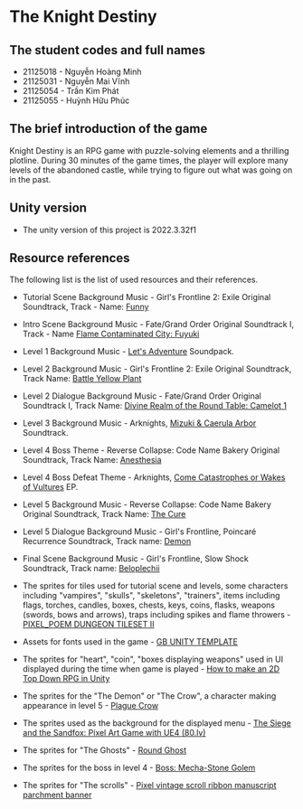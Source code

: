 # The Knight Destiny

## The student codes and full names

- 21125018 - Nguyễn Hoàng Minh
- 21125031 - Nguyễn Mai Vĩnh
- 21125054 - Trần Kim Phát
- 21125055 - Huỳnh Hữu Phúc

## The brief introduction of the game

Knight Destiny is an RPG game with puzzle-solving elements and a thrilling plotline. During 30 minutes of the game times, the player will explore many levels of the abandoned castle, while trying to figure out what was going on in the past.

## Unity version

- The unity version of this project is 2022.3.32f1

## Resource references

The following list is the list of used resources and their references.

- Tutorial Scene Background Music - Girl's Frontline 2: Exile Original Soundtrack, Track - Name: [Funny](https://www.youtube.com/watch?v=wNqLuZyHImk&list=PL6N1UyX9iZqsOczU6QhCHEqNEVfyOg31K&index=21&t=92s)

- Intro Scene Background Music - Fate/Grand Order Original Soundtrack I, Track - Name [Flame Contaminated City: Fuyuki](https://www.youtube.com/watch?v=pJvSaxBYOkw&list=PLdR7m7PFLzQ7Yb6xmmuqEl6FjWTcwhlh_&index=8)

- Level 1 Background Music - [Let's Adventure](https://sonatina.itch.io/letsadventure) Soundpack.

- Level 2 Background Music - Girl's Frontline 2: Exile Original Soundtrack, Track Name: [Battle Yellow Plant](https://drive.google.com/file/d/1PdYowzprWjhu8CNn8wq2VuzXQ3etClhC/view?usp=drive_link)

- Level 2 Dialogue Background Music - Fate/Grand Order Original Soundtrack I, Track Name: [Divine Realm of the Round Table: Camelot 1](https://www.youtube.com/watch?v=ijKzGiqfHek&list=PLdR7m7PFLzQ7Yb6xmmuqEl6FjWTcwhlh_&index=29)

- Level 3 Background Music - Arknights, [Mizuki & Caerula Arbor](https://open.spotify.com/track/10rMOYHGaVUGdQkP79IyoE?si=f9c3c13d812d4f6c) Soundtrack. 

- Level 4 Boss Theme - Reverse Collapse: Code Name Bakery Original Soundtrack, Track Name: [Anesthesia](https://www.youtube.com/watch?v=5aFyLgukyQM&list=PL3RoMYUaU7-YydtOLT8bliUalF8XlK6XT&index=46)

- Level 4 Boss Defeat Theme - Arknights, [Come Catastrophes or Wakes of Vultures](https://www.youtube.com/watch?v=M18fZDGaL3g&list=PLih_zMjUgynEbeSEAVt2NjtVPQT9xYkOV&index=27) EP.

- Level 5 Background Music - Reverse Collapse: Code Name Bakery Original Soundtrack, Track Name: [The Cure](https://www.youtube.com/watch?v=nmPqcm4JYB4&list=PL3RoMYUaU7-YydtOLT8bliUalF8XlK6XT&index=60)

- Level 5 Dialogue Background Music - Girl's Frontline, Poincaré Recurrence Soundtrack, Track name: [Demon](https://www.youtube.com/watch?v=f01I5QkDX90)

- Final Scene Background Music - Girl's Frontline, Slow Shock Soundtrack, Track name: [Beloplechii](https://www.youtube.com/watch?v=lNjBZ0MvAlo)

- The sprites for tiles used for tutorial scene and levels, some characters including "vampires", "skulls", "skeletons", "trainers", items including flags, torches, candles, boxes, chests, keys, coins, flasks, weapons (swords, bows and arrows), traps including spikes and flame throwers - [PIXEL_POEM DUNGEON TILESET II](https://pixel-poem.itch.io/dungeon-assetpuck)

- Assets for fonts used in the game - [GB UNITY TEMPLATE](https://doctorm64.itch.io/gbunity)

- The sprites for "heart", "coin", "boxes displaying weapons" used in UI displayed during the time when game is played - [How to make an 2D Top Down RPG in Unity](https://www.youtube.com/playlist?list=PL6bqhqO0Ba776ksb3F9P_xmUMT9WvmfFT)

- The sprites for the "The Demon" or "The Crow", a character making appearance in level 5 - [Plague Crow](https://gabry-corti.itch.io/plague-crow?fbclid=IwZXh0bgNhZW0CMTAAAR039hlDIv6H-ex3O697owGs8CsHp9BdeLt125qZ8U3R7BTDpThLRYaHTrU_aem_WaQHYxGyyTvb0xbhwR3TMw)

- The sprites used as the background for the displayed menu - [The Siege and the Sandfox: Pixel Art Game with UE4 (80.lv)](https://80.lv/articles/the-siege-and-the-sandfox-pixel-art-game-with-ue4)

- The sprites for "The Ghosts" - [Round Ghost](https://pixerat.itch.io/round-ghost)

- The sprites for the boss in level 4 - [Boss: Mecha-Stone Golem](https://darkpixel-kronovi.itch.io/mecha-golem-free?download&fbclid=IwZXh0bgNhZW0CMTAAAR04Xaji6pGf0MGo8BE9vb1vLxK3AqKzFa5kSncjbopbhSikIq7zhMLSfnQ_aem_rdrdHVlOQdvcSHZD6uA-oA#google_vignette)

- The sprites for "The scrolls" - [Pixel vintage scroll ribbon manuscript parchment banner](https://www.freepik.com/premium-vector/pixel-vintage-scroll-ribbon-manuscript-parchment-banner_47929270.htm?fbclid=IwZXh0bgNhZW0CMTEAAR3k5dwapCSVtsmSX_ZMn7MvCEc35woCj0Ix61b2dEEYIQtySGPFgZZN-C4_aem_kJczRYmJ4_sEMsQePy8zbQ)